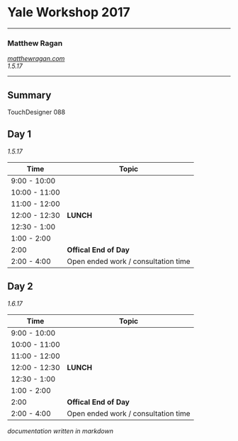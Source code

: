 # Yale Workshop 2017 #
---

### Matthew Ragan ###
_[matthewragan.com](http://matthewragan.com)_  
_1.5.17_

---
## Summary ##
TouchDesigner 088

## Day 1 ##
_1.5.17_

Time | Topic
---|---|
9:00 - 10:00 |  |
10:00 - 11:00 |  |
11:00 - 12:00 |  |
12:00 - 12:30 | **LUNCH** |
12:30 - 1:00 |  |
1:00 - 2:00|  |
2:00 | **Offical End of Day**
2:00 - 4:00 | Open ended work / consultation time

## Day 2 ##
_1.6.17_

Time | Topic
---|---|
9:00 - 10:00 |  |
10:00 - 11:00 |  |
11:00 - 12:00 |  |
12:00 - 12:30 | **LUNCH** |
12:30 - 1:00 |  |
1:00 - 2:00|  |
2:00 | **Offical End of Day**
2:00 - 4:00 | Open ended work / consultation time

_documentation written in markdown_